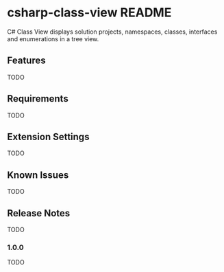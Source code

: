 # csharp-class-view README

C# Class View displays solution projects, namespaces, classes, interfaces and enumerations in a tree view.

## Features

TODO

## Requirements

TODO

## Extension Settings

TODO
## Known Issues

TODO

## Release Notes

TODO

### 1.0.0

TODO